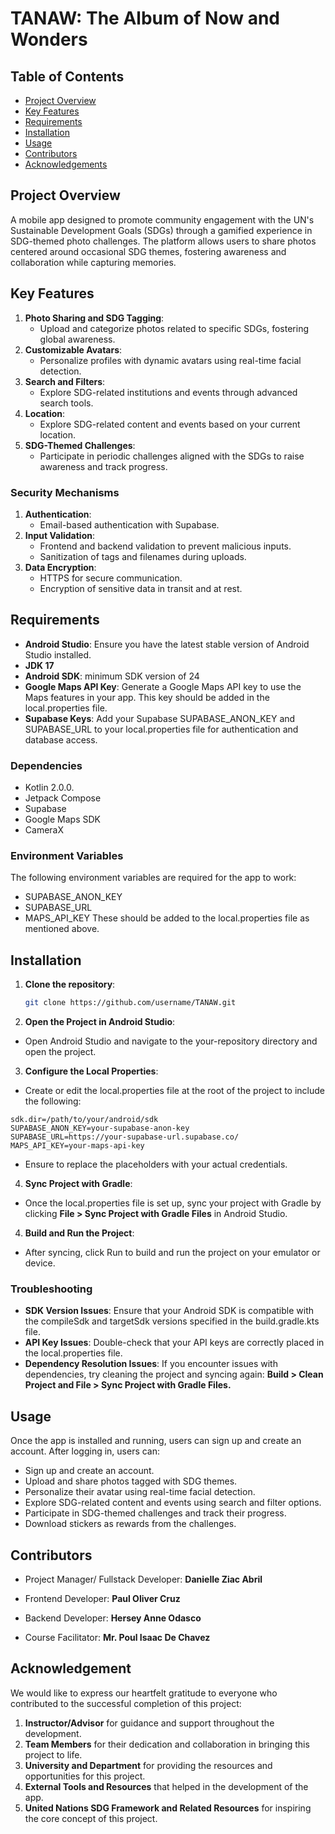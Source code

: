 # TANAW: The Album of Now and Wonders


## Table of Contents

- [Project Overview](#project-overview)
- [Key Features](#key-features)
- [Requirements](#requirements)
- [Installation](#installation)
- [Usage](#usage)
- [Contributors](#contributors)
- [Acknowledgements](#acknowledgements)

## Project Overview
A mobile app designed to promote community engagement with the UN's Sustainable Development Goals (SDGs) through a gamified experience in SDG-themed photo challenges. The platform allows users to share photos centered around occasional SDG themes, fostering awareness and collaboration while capturing memories. 


## Key Features
1. **Photo Sharing and SDG Tagging**:
   - Upload and categorize photos related to specific SDGs, fostering global awareness.
2. **Customizable Avatars**:
   - Personalize profiles with dynamic avatars using real-time facial detection.
3. **Search and Filters**:
   - Explore SDG-related institutions and events through advanced search tools.
4. **Location**:
   - Explore SDG-related content and events based on your current location.
5. **SDG-Themed Challenges**:
   - Participate in periodic challenges aligned with the SDGs to raise awareness and track progress.


### Security Mechanisms
1. **Authentication**:
   - Email-based authentication with Supabase.
2. **Input Validation**:
   - Frontend and backend validation to prevent malicious inputs.
   - Sanitization of tags and filenames during uploads.
3. **Data Encryption**:
   - HTTPS for secure communication.
   - Encryption of sensitive data in transit and at rest.

## Requirements
- **Android Studio**: Ensure you have the latest stable version of Android Studio installed.
- **JDK 17**
- **Android SDK**: minimum SDK version of 24
- **Google Maps API Key**: Generate a Google Maps API key to use the Maps features in your app. This key should be added in the local.properties file.
- **Supabase Keys**: Add your Supabase SUPABASE_ANON_KEY and SUPABASE_URL to your local.properties file for authentication and database access.

### Dependencies
- Kotlin 2.0.0.
- Jetpack Compose
- Supabase
- Google Maps SDK
- CameraX

### Environment Variables
The following environment variables are required for the app to work:
- SUPABASE_ANON_KEY
- SUPABASE_URL
- MAPS_API_KEY
These should be added to the local.properties file as mentioned above.


## Installation

1. **Clone the repository**:
   ```bash
   git clone https://github.com/username/TANAW.git
   ```
2. **Open the Project in Android Studio**:
- Open Android Studio and navigate to the your-repository directory and open the project.
3. **Configure the Local Properties**:
- Create or edit the local.properties file at the root of the project to include the following:
```properties
sdk.dir=/path/to/your/android/sdk
SUPABASE_ANON_KEY=your-supabase-anon-key
SUPABASE_URL=https://your-supabase-url.supabase.co/
MAPS_API_KEY=your-maps-api-key
```
- Ensure to replace the placeholders with your actual credentials.

4. **Sync Project with Gradle**:
- Once the local.properties file is set up, sync your project with Gradle by clicking **File > Sync Project with Gradle Files** in Android Studio.

4. **Build and Run the Project**:
- After syncing, click Run to build and run the project on your emulator or device.

### Troubleshooting

- **SDK Version Issues**: Ensure that your Android SDK is compatible with the compileSdk and targetSdk versions specified in the build.gradle.kts file.
- **API Key Issues**: Double-check that your API keys are correctly placed in the local.properties file.
- **Dependency Resolution Issues**: If you encounter issues with dependencies, try cleaning the project and syncing again: **Build > Clean Project and File > Sync Project with Gradle Files.**

## Usage
Once the app is installed and running, users can sign up and create an account. After logging in, users can:
- Sign up and create an account.
- Upload and share photos tagged with SDG themes.
- Personalize their avatar using real-time facial detection.
- Explore SDG-related content and events using search and filter options.
- Participate in SDG-themed challenges and track their progress.
- Download stickers as rewards from the challenges.

## Contributors

- Project Manager/ Fullstack Developer: **Danielle Ziac Abril**
- Frontend Developer: **Paul Oliver Cruz**
- Backend Developer: **Hersey Anne Odasco**

- Course Facilitator: **Mr. Poul Isaac De Chavez**

## Acknowledgement

We would like to express our heartfelt gratitude to everyone who contributed to the successful completion of this project:

1. **Instructor/Advisor** for guidance and support throughout the development.
2. **Team Members** for their dedication and collaboration in bringing this project to life.
3. **University and Department** for providing the resources and opportunities for this project.
4. **External Tools and Resources** that helped in the development of the app.
5. **United Nations SDG Framework and Related Resources** for inspiring the core concept of this project.


